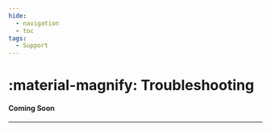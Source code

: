```yaml
---
hide:
  - navigation
  - toc
tags:
  - Support
---
```

# :material-magnify: Troubleshooting

#### Coming Soon

---
